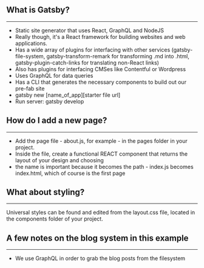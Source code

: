 ## What is Gatsby?

---

- Static site generator that uses React, GraphQL and NodeJS
- Really though, it's a React framework for building websites and web applications.
- Has a wide array of plugins for interfacing with other services (gatsby-file-system, gatsby-transform-remark for transforming .md into .html, gatsby-plugin-catch-links for translating non-React links)
- Also has plugins for interfacing CMSes like Contentful or Wordpress
- Uses GraphQL for data queries
- Has a CLI that generates the necessary components to build out our pre-fab site
- gatsby new [name_of_app][starter file url]
- Run server: gatsby develop

## How do I add a new page?

---

- Add the page file - about.js, for example - in the pages folder in your project.
- Inside the file, create a functional REACT component that returns the layout of your design and choosing
- the name is important because it becomes the path - index.js becomes index.html, which of course is the first page

## What about styling?

---

Universal styles can be found and edited from the layout.css file, located in the components folder of your project.

## A few notes on the blog system in this example

---

- We use GraphQL in order to grab the blog posts from the filesystem
